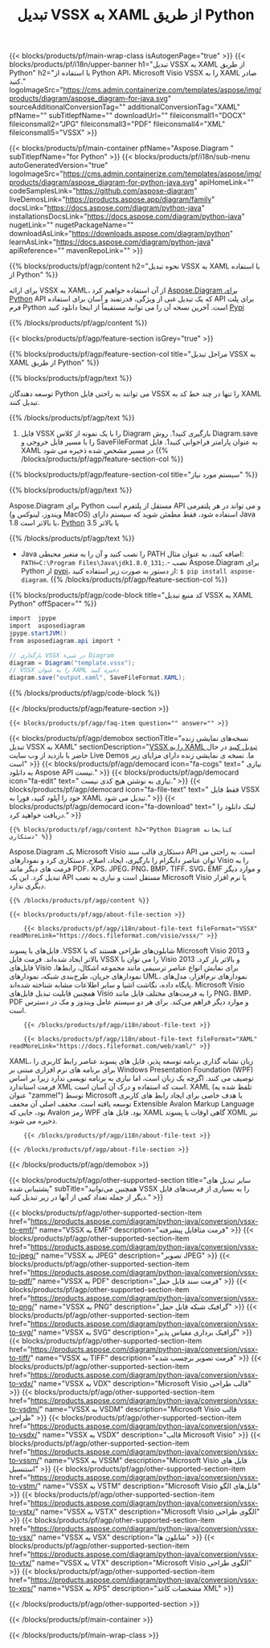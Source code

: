 ﻿---
title: تبدیل VSSX به XAML از طریق Python 
weight: 1960
url: /fa/python-java/conversion/vssx-to-xaml/ 
description: نمونه کد تبدیل Python برای قالب VSSX به فایل XAML. از این کد مثال برای تبدیل VSSX به XAML در هر برنامه مبتنی بر Python استفاده کنید.
---
{{< blocks/products/pf/main-wrap-class isAutogenPage="true" >}}
{{< blocks/products/pf/i18n/upper-banner h1="تبدیل VSSX به XAML از طریق Python" h2="با استفاده از Python API، Microsoft Visio VSSX را به XAML صادر کنید." logoImageSrc="https://cms.admin.containerize.com/templates/aspose/img/products/diagram/aspose_diagram-for-java.svg" sourceAdditionalConversionTag="" additionalConversionTag="XAML" pfName="" subTitlepfName="" downloadUrl="" fileiconsmall1="DOCX" fileiconsmall2="JPG" fileiconsmall3="PDF" fileiconsmall4="XML" fileiconsmall5="VSSX" >}}

{{< blocks/products/pf/main-container pfName="Aspose.Diagram " subTitlepfName="for Python" >}}
{{< blocks/products/pf/i18n/sub-menu autoGeneratedVersion="true" logoImageSrc="https://cms.admin.containerize.com/templates/aspose/img/products/diagram/aspose_diagram-for-python-java.svg" apiHomeLink="" codeSamplesLink="https://github.com/aspose-diagram" liveDemosLink="https://products.aspose.app/diagram/family" docsLink="https://docs.aspose.com/diagram/python-java" installationsDocsLink="https://docs.aspose.com/diagram/python-java" nugetLink="" nugetPackageName="" downloadAsLink="https://downloads.aspose.com/diagram/python" learnAsLink="https://docs.aspose.com/diagram/python-java" apiReference="" mavenRepoLink="" >}}

{{% blocks/products/pf/agp/content h2="نحوه تبدیل VSSX به XAML با استفاده از Python" %}}

 برای ارائه VSSX به XAML، از آن استفاده خواهیم کرد
 [Aspose.Diagram برای Python](https://products.aspose.com/diagram/python-java/) 
 API که یک تبدیل غنی از ویژگی، قدرتمند و آسان برای استفاده API برای پلت فرم Python است. آخرین نسخه آن را می توانید مستقیماً از اینجا دانلود کنید
 [Pypi](https://pypi.org/project/aspose-diagram/) 

{{% /blocks/products/pf/agp/content %}}

{{< blocks/products/pf/agp/feature-section isGrey="true" >}}

{{% blocks/products/pf/agp/feature-section-col title="مراحل تبدیل VSSX به XAML از طریق Python" %}}

{{% blocks/products/pf/agp/text %}}

 توسعه دهندگان Python می توانند به راحتی فایل VSSX را تنها در چند خط کد به XAML تبدیل کنند.

{{% /blocks/products/pf/agp/text %}}

1. فایل VSSX را با یک نمونه از کلاس Diagram بارگیری کنید1. روش Diagram.save را با مسیر فایل خروجی و SaveFileFormat به عنوان پارامتر فراخوانی کنید1. فایل XAML در مسیر مشخص شده ذخیره می شود
{{% /blocks/products/pf/agp/feature-section-col %}}

{{% blocks/products/pf/agp/feature-section-col title="سیستم مورد نیاز" %}}

{{% blocks/products/pf/agp/text %}}

 Aspose.Diagram برای Python مستقل از پلتفرم است API و می تواند در هر پلتفرمی (ویندوز، لینوکس و MacOS) استفاده شود، فقط مطمئن شوید که سیستم دارای Java 1.8 یا بالاتر است، [Python](https://www.python.org/downloads/) 3.5 یا بالاتر 
 
{{% /blocks/products/pf/agp/text %}}

- Java را نصب کنید و آن را به متغیر محیطی PATH اضافه کنید، به عنوان مثال: <code>PATH=C:\Program Files\Java\jdk1.8.0_131;</code>.- نصب Aspose.Diagram برای Python از <a href="https://pypi.org/project/aspose-diagram/">pypi</a>، از دستور به صورت زیر استفاده کنید: <code>$ pip install aspose-diagram</code>.
{{% /blocks/products/pf/agp/feature-section-col %}}

{{% blocks/products/pf/agp/code-block title="کد منبع تبدیل VSSX به XAML Python" offSpacer="" %}}

```cs
import  jpype     
import  asposediagram     
jpype.startJVM() 
from asposediagram.api import *

// بارگذاری VSSX در شیء Diagram 
diagram = Diagram("template.vssx");
// VSSX را به عنوان XAML ذخیره کنید 
diagram.save("output.xaml", SaveFileFormat.XAML);   


```

{{% /blocks/products/pf/agp/code-block %}}

{{< /blocks/products/pf/agp/feature-section >}}

    {{< blocks/products/pf/agp/faq-item question="" answer="" >}}
 

<!-- aboutfile Starts -->

{{< blocks/products/pf/agp/demobox sectionTitle="نسخه‌های نمایشی زنده تبدیل VSSX به XAML" sectionDescription="[VSSX را به XAML تبدیل کنید](https://products.aspose.app/diagram/conversion/vssx-to-xaml) در حال حاضر با بازدید از وب سایت Live Demos ما. نسخه ی نمایشی زنده دارای مزایای زیر است" >}}
        {{< blocks/products/pf/agp/democard icon="fa-cogs" text=" نیازی به دانلود Aspose API نیست." >}}
        {{< blocks/products/pf/agp/democard icon="fa-edit" text=" نیازی به نوشتن هیچ کدی نیست." >}}
        {{< blocks/products/pf/agp/democard icon="fa-file-text" text=" فقط فایل VSSX خود را آپلود کنید، فورا به XAML تبدیل می شود." >}}
        {{< blocks/products/pf/agp/democard icon="fa-download" text=" لینک دانلود را دریافت خواهید کرد." >}}

    {{% blocks/products/pf/agp/content h2="Python Diagram کتابخانه دستکاری" %}}

 Aspose.Diagram یک Microsoft Visio دستکاری قالب سند API است. به راحتی می توان عناصر دایگرام را بارگیری، ایجاد، اصلاح، دستکاری کرد و نمودارهای Visio را به فرمت های دیگر مانند PDF، XPS، JPEG، PNG، BMP، TIFF، SVG، EMF و موارد دیگر تبدیل کرد. این یک API مستقل است و نیازی به نصب Microsoft Visio یا نرم افزار دیگری ندارد.  



    {{% /blocks/products/pf/agp/content %}}

    {{< blocks/products/pf/agp/about-file-section >}}

        {{< blocks/products/pf/agp/i18n/about-file-text fileFormat="VSSX" readMoreLink="https://docs.fileformat.com/visio/vssx/" >}}

فایل‌های با پسوند .VSSX شابلون‌های طراحی هستند که با Microsoft Visio 2013 و بالاتر ایجاد شده‌اند. فرمت فایل VSSX را می توان با Visio 2013 و بالاتر باز کرد. فایل‌های Visio برای نمایش انواع عناصر ترسیمی مانند مجموعه اشکال، رابط‌ها، نمودارهای جریان، طرح‌بندی شبکه، نمودارهای UML، نمودارهای نرم‌افزار، مدل‌های پایگاه داده، نگاشت اشیا و سایر اطلاعات مشابه شناخته شده‌اند. Microsoft Visio همچنین قابلیت تبدیل فایل‌های Visio را به فرمت‌های مختلف فایل مانند PNG، BMP، PDF و موارد دیگر فراهم می‌کند. برای هر دو سیستم عامل ویندوز و مک در دسترس است. 


        {{< /blocks/products/pf/agp/i18n/about-file-text >}}

        {{< blocks/products/pf/agp/i18n/about-file-text fileFormat="XAML" readMoreLink="https://docs.fileformat.com/web/xaml/" >}}

XAML، زبان نشانه گذاری برنامه توسعه پذیر، فایل های پسوند عناصر رابط کاربری را برای برنامه های نرم افزاری مبتنی بر Windows Presentation Foundation (WPF) توصیف می کنند. اگرچه یک زبان است، اما نیازی به برنامه نویسی ندارد زیرا بر اساس فرمت استاندارد XML است که استفاده و درک آن آسان است. XAML (تلفظ شده به عنوان "zammel") توسط Microsoft با هدف خاصی برای ایجاد رابط های کاربری توسعه یافته است. مخفف اصلی آن مخفف Extensible Avalon Markup Language بود، جایی که Avalon رمز WPF بود. فایل های XAML گاهی اوقات با پسوند XOML نیز ذخیره می شوند.


        {{< /blocks/products/pf/agp/i18n/about-file-text >}}

    {{< /blocks/products/pf/agp/about-file-section >}}

{{< /blocks/products/pf/agp/demobox >}}

<!-- aboutfile Ends -->

{{< blocks/products/pf/agp/other-supported-section title="سایر تبدیل های پشتیبانی شده" subTitle="همچنین می‌توانید VSSX را به بسیاری از فرمت‌های فایل دیگر از جمله تعداد کمی از آنها در زیر تبدیل کنید." >}}

{{< blocks/products/pf/agp/other-supported-section-item href="https://products.aspose.com/diagram/python-java/conversion/vssx-to-emf/" name="VSSX به EMF" description="فرمت متافایل پیشرفته" >}}
{{< blocks/products/pf/agp/other-supported-section-item href="https://products.aspose.com/diagram/python-java/conversion/vssx-to-jpeg/" name="VSSX به JPEG" description="تصویر JPEG" >}}
{{< blocks/products/pf/agp/other-supported-section-item href="https://products.aspose.com/diagram/python-java/conversion/vssx-to-pdf/" name="VSSX به PDF" description="فرمت سند قابل حمل" >}}
{{< blocks/products/pf/agp/other-supported-section-item href="https://products.aspose.com/diagram/python-java/conversion/vssx-to-png/" name="VSSX به PNG" description="گرافیک شبکه قابل حمل" >}}
{{< blocks/products/pf/agp/other-supported-section-item href="https://products.aspose.com/diagram/python-java/conversion/vssx-to-svg/" name="VSSX به SVG" description="گرافیک برداری مقیاس پذیر" >}}
{{< blocks/products/pf/agp/other-supported-section-item href="https://products.aspose.com/diagram/python-java/conversion/vssx-to-tiff/" name="VSSX به TIFF" description="فرمت تصویر برچسب شده" >}}
{{< blocks/products/pf/agp/other-supported-section-item href="https://products.aspose.com/diagram/python-java/conversion/vssx-to-vdx/" name="VSSX به VDX" description="Microsoft Visio قالب طراحی" >}}
{{< blocks/products/pf/agp/other-supported-section-item href="https://products.aspose.com/diagram/python-java/conversion/vssx-to-vsdm/" name="VSSX به VSDM" description="Microsoft Visio قالب طراحی" >}}
{{< blocks/products/pf/agp/other-supported-section-item href="https://products.aspose.com/diagram/python-java/conversion/vssx-to-vsdx/" name="VSSX به VSDX" description="قالب Microsoft Visio" >}}
{{< blocks/products/pf/agp/other-supported-section-item href="https://products.aspose.com/diagram/python-java/conversion/vssx-to-vssm/" name="VSSX به VSSM" description="Microsoft Visio فایل های استنسیل" >}}
{{< blocks/products/pf/agp/other-supported-section-item href="https://products.aspose.com/diagram/python-java/conversion/vssx-to-vstm/" name="VSSX به VSTM" description="Microsoft Visio فایل‌های الگو" >}}
{{< blocks/products/pf/agp/other-supported-section-item href="https://products.aspose.com/diagram/python-java/conversion/vssx-to-vstx/" name="VSSX به VSTX" description="Microsoft Visio الگوی طراحی" >}}
{{< blocks/products/pf/agp/other-supported-section-item href="https://products.aspose.com/diagram/python-java/conversion/vssx-to-vsx/" name="VSSX به VSX" description="شابلون ها" >}}
{{< blocks/products/pf/agp/other-supported-section-item href="https://products.aspose.com/diagram/python-java/conversion/vssx-to-vtx/" name="VSSX به VTX" description="Microsoft Visio الگوی طراحی" >}}
{{< blocks/products/pf/agp/other-supported-section-item href="https://products.aspose.com/diagram/python-java/conversion/vssx-to-xps/" name="VSSX به XPS" description="مشخصات کاغذ XML" >}}

{{< /blocks/products/pf/agp/other-supported-section >}}

{{< /blocks/products/pf/main-container >}}
    
{{< /blocks/products/pf/main-wrap-class >}}